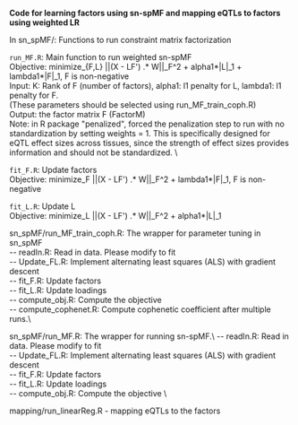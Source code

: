**Code for learning factors using sn-spMF and mapping eQTLs to factors using weighted LR**

In sn_spMF/: Functions to run constraint matrix factorization

`run_MF.R`: Main function to run weighted sn-spMF \
            Objective: minimize_{F,L} ||(X - LF') .* W||_F^2 + alpha1*|L|_1 + lambda1*|F|_1, F is non-negative \
            Input: K: Rank of F (number of factors), alpha1: l1 penalty for L, lambda1: l1 penalty for F. \
		           (These parameters should be selected using run_MF_train_coph.R) \
            Output: the factor matrix F (FactorM) \
            Note: in R package "penalized", forced the penalization step to run with no standardization by setting weights = 1. This is specifically designed for eQTL effect sizes across tissues, since the strength of effect sizes provides information and should not be standardized. \

`fit_F.R`: Update factors\
            Objective: minimize_F ||(X - LF') .* W||_F^2 + lambda1*|F|_1, F is non-negative

`fit_L.R`: Update L \
            Objective: minimize_L ||(X - LF') .* W||_F^2 + alpha1*|L|_1


sn_spMF/run_MF_train_coph.R: The wrapper for parameter tuning in sn_spMF\
    -- readIn.R: Read in data. Please modify to fit\
    -- Update_FL.R: Implement alternating least squares (ALS) with gradient descent\
        -- fit_F.R: Update factors\
        -- fit_L.R: Update loadings\
        -- compute_obj.R: Compute the objective\
    -- compute_cophenet.R: Compute cophenetic coefficient after multiple runs.\

sn_spMF/run_MF.R: The wrapper for running sn-spMF.\ 
    -- readIn.R: Read in data. Please modify to fit\
    -- Update_FL.R: Implement alternating least squares (ALS) with gradient descent\
	-- fit_F.R: Update factors\
	-- fit_L.R: Update loadings\
	-- compute_obj.R: Compute the objective \


mapping/run_linearReg.R - mapping eQTLs to the factors
